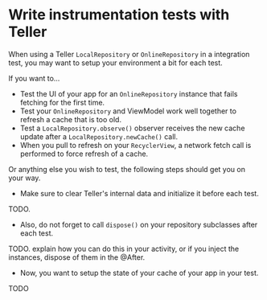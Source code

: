 # Write instrumentation tests with Teller

When using a Teller `LocalRepository` or `OnlineRepository` in a integration test, you may want to setup your environment a bit for each test. 

If you want to...

* Test the UI of your app for an `OnlineRepository` instance that fails fetching for the first time. 
* Test your `OnlineRepository` and ViewModel work well together to refresh a cache that is too old. 
* Test a `LocalRepository.observe()` observer receives the new cache update after a `LocalRepository.newCache()` call. 
* When you pull to refresh on your `RecyclerView`, a network fetch call is performed to force refresh of a cache. 

Or anything else you wish to test, the following steps should get you on your way. 

* Make sure to clear Teller's internal data and initialize it before each test. 

TODO. 

* Also, do not forget to call `dispose()` on your repository subclasses after each test. 

TODO. explain how you can do this in your activity, or if you inject the instances, dispose of them in the @After. 

* Now, you want to setup the state of your cache of your app in your test. 

TODO 
